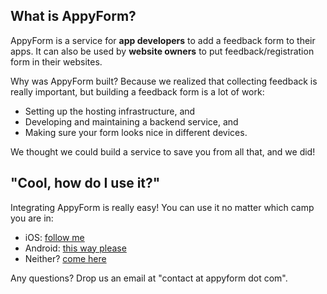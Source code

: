 
## What is AppyForm?

AppyForm is a service for **app developers** to add a feedback form to their apps. It can also be used by **website owners** to put feedback/registration form in their websites. 

Why was AppyForm built? Because we realized that collecting feedback is really important, but building a feedback form is a lot of work:

- Setting up the hosting infrastructure, and 
- Developing and maintaining a backend service, and
- Making sure your form looks nice in different devices.

We thought we could build a service to save you from all that, and we did!

## "Cool, how do I use it?"

Integrating AppyForm is really easy! You can use it no matter which camp you are in:

- iOS: [follow me]()
- Android: [this way please]()
- Neither? [come here]()

Any questions? Drop us an email at "contact at appyform dot com".
